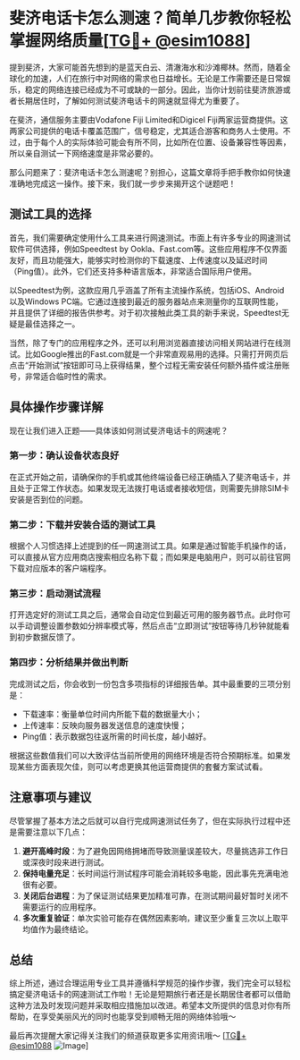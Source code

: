 # 斐济电话卡怎么测速？简单几步教你轻松掌握网络质量[[TG💪+ @esim1088](https://t.me/s/esim1088)]

提到斐济，大家可能首先想到的是蓝天白云、清澈海水和沙滩椰林。然而，随着全球化的加速，人们在旅行中对网络的需求也日益增长。无论是工作需要还是日常娱乐，稳定的网络连接已经成为不可或缺的一部分。因此，当你计划前往斐济旅游或者长期居住时，了解如何测试斐济电话卡的网速就显得尤为重要了。

在斐济，通信服务主要由Vodafone Fiji Limited和Digicel Fiji两家运营商提供。这两家公司提供的电话卡覆盖范围广，信号稳定，尤其适合游客和商务人士使用。不过，由于每个人的实际体验可能会有所不同，比如所在位置、设备兼容性等因素，所以亲自测试一下网络速度是非常必要的。

那么问题来了：斐济电话卡怎么测速呢？别担心，这篇文章将手把手教你如何快速准确地完成这一操作。接下来，我们就一步步来揭开这个谜题吧！

## 测试工具的选择

首先，我们需要确定使用什么工具来进行网速测试。市面上有许多专业的网速测试软件可供选择，例如Speedtest by Ookla、Fast.com等。这些应用程序不仅界面友好，而且功能强大，能够实时检测你的下载速度、上传速度以及延迟时间（Ping值）。此外，它们还支持多种语言版本，非常适合国际用户使用。

以Speedtest为例，这款应用几乎涵盖了所有主流操作系统，包括iOS、Android以及Windows PC端。它通过连接到最近的服务器站点来测量你的互联网性能，并且提供了详细的报告供参考。对于初次接触此类工具的新手来说，Speedtest无疑是最佳选择之一。

当然，除了专门的应用程序之外，还可以利用浏览器直接访问相关网站进行在线测试。比如Google推出的Fast.com就是一个非常直观易用的选择。只需打开网页后点击“开始测试”按钮即可马上获得结果，整个过程无需安装任何额外插件或注册账号，非常适合临时性的需求。

## 具体操作步骤详解

现在让我们进入正题——具体该如何测试斐济电话卡的网速呢？

### 第一步：确认设备状态良好
在正式开始之前，请确保你的手机或其他终端设备已经正确插入了斐济电话卡，并且处于正常工作状态。如果发现无法拨打电话或者接收短信，则需要先排除SIM卡安装是否到位的问题。

### 第二步：下载并安装合适的测试工具
根据个人习惯选择上述提到的任一网速测试工具。如果是通过智能手机操作的话，可以直接从官方应用商店搜索相应名称下载；而如果是电脑用户，则可以前往官网下载对应版本的客户端程序。

### 第三步：启动测试流程
打开选定好的测试工具之后，通常会自动定位到最近可用的服务器节点。此时你可以手动调整设置参数如分辨率模式等，然后点击“立即测试”按钮等待几秒钟就能看到初步数据反馈了。

### 第四步：分析结果并做出判断
完成测试之后，你会收到一份包含多项指标的详细报告单。其中最重要的三项分别是：
- 下载速率：衡量单位时间内所能下载的数据量大小；
- 上传速率：反映向服务器发送信息的速度快慢；
- Ping值：表示数据包往返所需的时间长度，越小越好。

根据这些数值我们可以大致评估当前所使用的网络环境是否符合预期标准。如果发现某些方面表现欠佳，则可以考虑更换其他运营商提供的套餐方案试试看。

## 注意事项与建议

尽管掌握了基本方法之后就可以自行完成网速测试任务了，但在实际执行过程中还是需要注意以下几点：

1. **避开高峰时段**：为了避免因网络拥堵而导致测量误差较大，尽量挑选非工作日或深夜时段来进行测试。
2. **保持电量充足**：长时间运行测试程序可能会消耗较多电能，因此事先充满电池很有必要。
3. **关闭后台进程**：为了保证测试结果更加精准可靠，在测试期间最好暂时关闭不需要运行的应用程序。
4. **多次重复验证**：单次实验可能存在偶然因素影响，建议至少重复三次以上取平均值作为最终结论。

## 总结

综上所述，通过合理运用专业工具并遵循科学规范的操作步骤，我们完全可以轻松搞定斐济电话卡的网速测试工作啦！无论是短期旅行者还是长期居住者都可以借助这种方法及时发现问题并采取相应措施加以改进。希望本文所提供的信息对你有所帮助，在享受美丽风光的同时也能享受到顺畅无阻的网络体验哦～

最后再次提醒大家记得关注我们的频道获取更多实用资讯哦～ [[TG💪+ @esim1088](https://t.me/s/esim1088) ![Image](https://i.postimg.cc/4NQfJmqS/Snipaste-2025-05-13-00-14-12.png)]